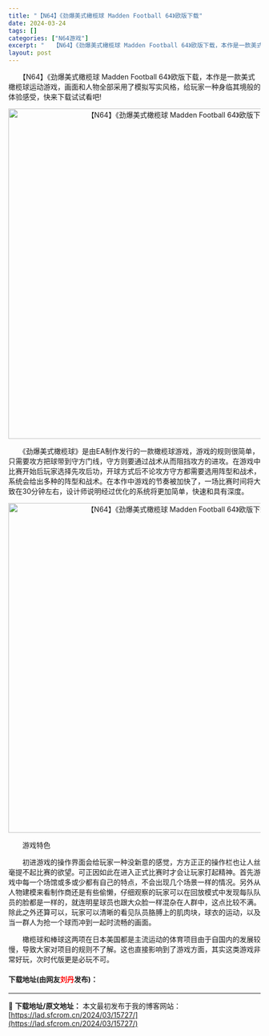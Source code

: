 ```yaml
---
title: "【N64】《劲爆美式橄榄球 Madden Football 64》欧版下载"
date: 2024-03-24
tags: []
categories: ["N64游戏"]
excerpt: "　　【N64】《劲爆美式橄榄球 Madden Football 64》欧版下载，本作是一款美式橄榄球运动游戏，画面和人物全部采用了模拟写实风格，给玩家一种身临其境般的体验感受，快来下载试试看吧! 　　《劲爆美式橄榄球》是由EA制作发行的一款橄榄球游戏，游戏的规则很简单，只需要攻方把球带到守方门线，守&hellip;"
layout: post
---
```


 <p>　　【N64】《劲爆美式橄榄球 Madden Football 64》欧版下载，本作是一款美式橄榄球运动游戏，画面和人物全部采用了模拟写实风格，给玩家一种身临其境般的体验感受，快来下载试试看吧!</p> <p align="center"><img align="" border="0" src="https://lad.sfcrom.cn/wp-content/uploads/2024/03/20240324_66003e5044627.png" width="659" alt="【N64】《劲爆美式橄榄球 Madden Football 64》欧版下载" /></p> <p>　　《劲爆美式橄榄球》是由EA制作发行的一款橄榄球游戏，游戏的规则很简单，只需要攻方把球带到守方门线，守方则要通过战术从而阻挡攻方的进攻。在游戏中比赛开始后玩家选择先攻后功，开球方式后不论攻方守方都需要选用阵型和战术，系统会给出多种的阵型和战术。在本作中游戏的节奏被加快了，一场比赛时间将大致在30分钟左右，设计师说明经过优化的系统将更加简单，快速和具有深度。</p> <p align="center"><img align="" border="0" src="https://lad.sfcrom.cn/wp-content/uploads/2024/03/20240324_66003e51c904c.png" width="658" alt="【N64】《劲爆美式橄榄球 Madden Football 64》欧版下载" /></p> <p>　　游戏特色</p> <p>　　初进游戏的操作界面会给玩家一种没新意的感觉，方方正正的操作栏也让人丝毫提不起比赛的欲望。可正因如此在进入正式比赛时才会让玩家打起精神。首先游戏中每一个场馆或多或少都有自己的特点，不会出现几个场景一样的情况。另外从人物建模来看制作商还是有些偷懒，仔细观察的玩家可以在回放模式中发现每队队员的脸都是一样的，就连明星球员也跟大众脸一样混杂在人群中，这点比较不满。除此之外还算可以，玩家可以清晰的看见队员胳膊上的肌肉块，球衣的运动，以及当一群人为抢一个球而冲到一起时流畅的画面。</p> <p>　　橄榄球和棒球这两项在日本美国都是主流运动的体育项目由于自国内的发展较慢，导致大家对项目的规则不了解。这也直接影响到了游戏方面，其实这类游戏非常好玩，次时代版更是必玩不可。</p> <p><h4>下载地址(由网友<font color="red">刘丹</font>发布)：</h4></p> 

---
📖 **下载地址/原文地址：** 本文最初发布于我的博客网站：[https://lad.sfcrom.cn/2024/03/15727/](https://lad.sfcrom.cn/2024/03/15727/)
